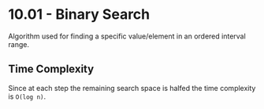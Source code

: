 # 10.01 - Binary Search
Algorithm used for finding a specific value/element in an ordered interval range.

## Time Complexity
Since at each step the remaining search space is halfed the time complexity is `O(log n)`.